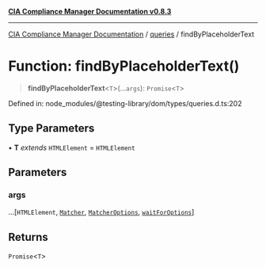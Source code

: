 [**CIA Compliance Manager Documentation v0.8.3**](../../../README.md)

***

[CIA Compliance Manager Documentation](../../../globals.md) / [queries](../README.md) / findByPlaceholderText

# Function: findByPlaceholderText()

> **findByPlaceholderText**\<`T`\>(...`args`): `Promise`\<`T`\>

Defined in: node\_modules/@testing-library/dom/types/queries.d.ts:202

## Type Parameters

• **T** *extends* `HTMLElement` = `HTMLElement`

## Parameters

### args

...\[`HTMLElement`, [`Matcher`](../../../type-aliases/Matcher.md), [`MatcherOptions`](../../../interfaces/MatcherOptions.md), [`waitForOptions`](../../../interfaces/waitForOptions.md)\]

## Returns

`Promise`\<`T`\>

